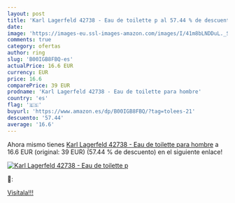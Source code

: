 ```yaml
---
layout: post
title: 'Karl Lagerfeld 42738 - Eau de toilette p al 57.44 % de descuento'
date: 
image: 'https://images-eu.ssl-images-amazon.com/images/I/41m8bLNDDuL._SL200_.jpg'
comments: true
category: ofertas
author: ring
slug: 'B00IGB8FBQ-es'
actualPrice: 16.6 EUR
currency: EUR
price: 16.6
comparePrice: 39 EUR
prodname: 'Karl Lagerfeld 42738 - Eau de toilette para hombre'
country: 'es'
flag: '🇪🇸'
buyurl: 'https://www.amazon.es/dp/B00IGB8FBQ/?tag=tolees-21'
descuento: '57.44'
average: '16.6'
---
```


Ahora mismo tienes [Karl Lagerfeld 42738 - Eau de toilette para hombre](https://www.amazon.es/dp/B00IGB8FBQ/?tag=tolees-21) a 16.6 EUR (original: 39 EUR) (57.44 %  de descuento) en el siguiente enlace!

[![Karl Lagerfeld 42738 - Eau de toilette p](https://images-eu.ssl-images-amazon.com/images/I/41m8bLNDDuL._SL200_.jpg)](https://www.amazon.es/dp/B00IGB8FBQ/?tag=tolees-21)

🔎:


[Visítala!!!](https://www.amazon.es/dp/B00IGB8FBQ/?tag=tolees-21)
